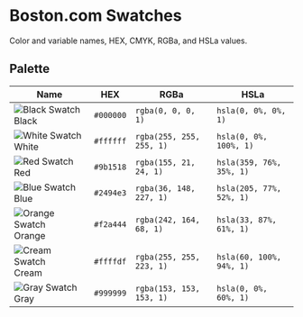 # Boston.com Swatches

Color and variable names, HEX, CMYK, RGBa, and HSLa values.


## Palette

| Name                                                                      | HEX       | RGBa                     | HSLa                     |
| ------------------------------------------------------------------------- | --------- | ------------------------ | ------------------------ |
| ![Black Swatch](https://www.beautycolorcode.com/000000-15x15.png) Black   | `#000000` | `rgba(0, 0, 0, 1)`       | `hsla(0, 0%, 0%, 1)`     |
| ![White Swatch](https://www.beautycolorcode.com/ffffff-15x15.png) White   | `#ffffff` | `rgba(255, 255, 255, 1)` | `hsla(0, 0%, 100%, 1)`   |
| ![Red Swatch](https://www.beautycolorcode.com/9b1518-15x15.png) Red       | `#9b1518` | `rgba(155, 21, 24, 1)`   | `hsla(359, 76%, 35%, 1)` |
| ![Blue Swatch](https://www.beautycolorcode.com/2494e3-15x15.png) Blue     | `#2494e3` | `rgba(36, 148, 227, 1)`  | `hsla(205, 77%, 52%, 1)` |
| ![Orange Swatch](https://www.beautycolorcode.com/f2a444-15x15.png) Orange | `#f2a444` | `rgba(242, 164, 68, 1)`  | `hsla(33, 87%, 61%, 1)`  |
| ![Cream Swatch](https://www.beautycolorcode.com/ffffdf-15x15.png) Cream   | `#ffffdf` | `rgba(255, 255, 223, 1)` | `hsla(60, 100%, 94%, 1)` |
| ![Gray Swatch](https://www.beautycolorcode.com/999999-15x15.png) Gray     | `#999999` | `rgba(153, 153, 153, 1)` | `hsla(0, 0%, 60%, 1)`    |
